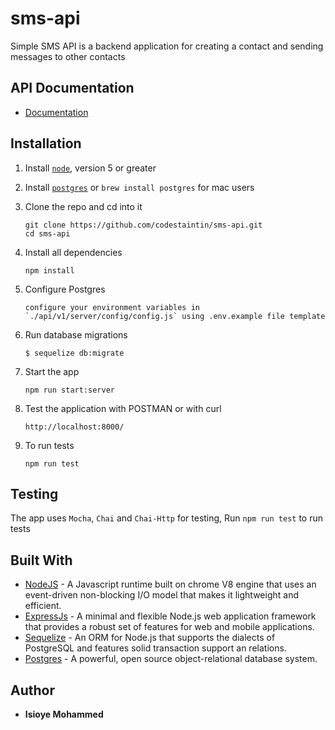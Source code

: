 # sms-api
Simple SMS API is a backend application for creating a contact and sending messages to other contacts

## API Documentation
- [Documentation](https://documenter.getpostman.com/view/1969444/S11LrH85)


## Installation 
1. Install [`node`](https://nodejs.org/en/download/), version 5 or greater

2. Install [`postgres`](https://www.postgresql.org/download/) or `brew install postgres` for mac users

3. Clone the repo and cd into it

    ```
    git clone https://github.com/codestaintin/sms-api.git
    cd sms-api
    ```

4. Install all dependencies

    ```
    npm install
    ```

5. Configure Postgres

    ```
    configure your environment variables in
    `./api/v1/server/config/config.js` using .env.example file template
    ```

6.  Run database migrations

    ```
    $ sequelize db:migrate
    ```

7. Start the app

    ```
    npm run start:server
    ```

8. Test the application with POSTMAN or with curl

    ```
    http://localhost:8000/
    ```    

9. To run tests

    ```
    npm run test
    ```  

## Testing

The app uses `Mocha`, `Chai` and `Chai-Http` for testing, 
Run `npm run test` to run tests


## Built With
* [NodeJS](https://nodejs.org/en/) - A Javascript runtime built on chrome V8 engine that uses an event-driven non-blocking I/O model that makes it lightweight and efficient.
* [ExpressJs](https://expressjs.com/) - A minimal and flexible Node.js web application framework that provides a robust set of features for web and mobile applications.
* [Sequelize](http://docs.sequelizejs.com/) - An ORM for Node.js that supports the dialects of PostgreSQL and features solid transaction support an relations.
* [Postgres](https://www.postgresql.org/) - A powerful, open source object-relational database system.

## Author

* **Isioye Mohammed**
